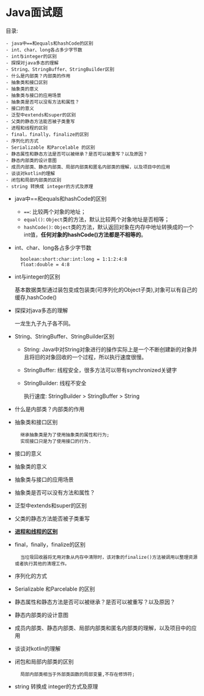 # Java面试题 #
目录: 

	- java中==和equals和hashCode的区别
	- int、char、long各占多少字节数
	- int与integer的区别
	- 探探对java多态的理解
	- String、StringBuffer、StringBuilder区别
	- 什么是内部类？内部类的作用
	- 抽象类和接口区别
	- 抽象类的意义
	- 抽象类与接口的应用场景
	- 抽象类是否可以没有方法和属性？
	- 接口的意义
	- 泛型中extends和super的区别
	- 父类的静态方法能否被子类重写
	- 进程和线程的区别
	- final，finally，finalize的区别
	- 序列化的方式
	- Serializable 和Parcelable 的区别
	- 静态属性和静态方法是否可以被继承？是否可以被重写？以及原因？
	- 静态内部类的设计意图
	- 成员内部类、静态内部类、局部内部类和匿名内部类的理解，以及项目中的应用
	- 谈谈对kotlin的理解
	- 闭包和局部内部类的区别
	- string 转换成 integer的方式及原理

- java中==和equals和hashCode的区别

	- `==`: 比较两个对象的地址；
	- `equal()`: `Object`类的方法，默认比较两个对象地址是否相等；
	- `hashCode()`: `Object`类的方法，默认返回对象在内存中地址转换成的一个int值，**任何对象的hashCode()方法都是不相等的**。



- int、char、long各占多少字节数
	
		boolean:short:char:int:long = 1:1:2:4:8
		float:double = 4:8

- int与integer的区别

	基本数据类型通过装包变成包装类(可序列化的Object子类),对象可以有自己的缓存,hashCode()

- 探探对java多态的理解

	一龙生九子九子各不同。

- String、StringBuffer、StringBuilder区别
	
	- String: Java中对String对象进行的操作实际上是一个不断创建新的对象并且将旧的对象回收的一个过程，所以执行速度很慢。
	- StringBuffer: 线程安全，很多方法可以带有synchronized关键字
	- StringBuilder: 线程不安全
	
		执行速度: StringBuilder > StringBuffer > String
		

- 什么是内部类？内部类的作用
- 抽象类和接口区别

		继承抽象类是为了使用抽象类的属性和行为;
		实现接口只是为了使用接口的行为.
- 接口的意义
- 抽象类的意义
- 抽象类与接口的应用场景
- 抽象类是否可以没有方法和属性？


- 泛型中extends和super的区别


- 父类的静态方法能否被子类重写


- [**进程和线程的区别**](http://blog.csdn.net/sunhuaqiang1/article/details/52687518)
- final，finally，finalize的区别

		当垃圾回收器将无用对象从内存中清除时，该对象的finalize()方法被调用以整理资源或者执行其他的清理工作。

- 序列化的方式


- Serializable 和Parcelable 的区别


- 静态属性和静态方法是否可以被继承？是否可以被重写？以及原因？


- 静态内部类的设计意图


- 成员内部类、静态内部类、局部内部类和匿名内部类的理解，以及项目中的应用


- 谈谈对kotlin的理解


- 闭包和局部内部类的区别
	
		局部内部类相当于外部类函数的局部变量,不存在修饰符;
		
		

- string 转换成 integer的方式及原理